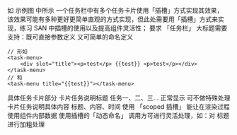 如 示例图 中所示 一个任务栏中有多个任务卡片使用「插槽」方式实现其效果，
该效果可能有多种更好更简单直观的方式实现，但此处需要用「插槽」方式来实现，练习 SAN 中插槽的使用以及提高组件灵活性；
要求
「任务栏」 大标题需要支持：既可直接参数定义 又可简单的命名定义

```
// 形如
<task-menu>
    <div slot="title"><p>test</p> {{test}} <p>test</p></div>
</task-menu>
// 和
<task-menu title="{{test}}"></task-menu>
```


具体任务卡片部分
卡片任务说明标题 任务一、二、三... 正常显示 可不做特殊处理
卡片任务说明具体内容 标题、内容、时间
使用 「scoped 插槽」 能让在渲染过程 使用组件内部数据
使用插槽的「动态命名」 调用方可进行灵活处理，如：对 标题 进行加粗处理